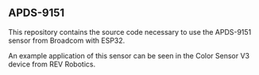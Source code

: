 ## APDS-9151

This repository contains the source code necessary to use the APDS-9151 sensor from Broadcom with ESP32.

An example application of this sensor can be seen in the Color Sensor V3 device from REV Robotics.
